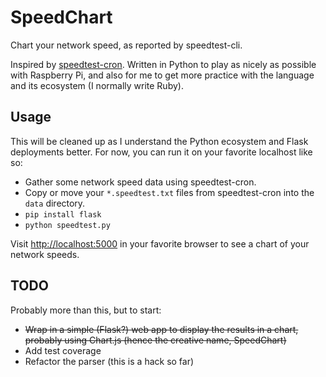 # SpeedChart

Chart your network speed, as reported by speedtest-cli.

Inspired by [speedtest-cron](https://github.com/vwillcox/speedtest-cron). Written in Python to play as nicely as possible with Raspberry Pi, and also for me to get more practice with the language and its ecosystem (I normally write Ruby).

## Usage

This will be cleaned up as I understand the Python ecosystem and Flask deployments better. For now, you can run it on your favorite localhost like so:

- Gather some network speed data using speedtest-cron.
- Copy or move your `*.speedtest.txt` files from speedtest-cron into the `data` directory.
- `pip install flask`
- `python speedtest.py`

Visit <http://localhost:5000> in your favorite browser to see a chart of your network speeds.

## TODO

Probably more than this, but to start:

- ~~Wrap in a simple (Flask?) web app to display the results in a chart, probably using Chart.js (hence the creative name, SpeedChart)~~
- Add test coverage
- Refactor the parser (this is a hack so far)
